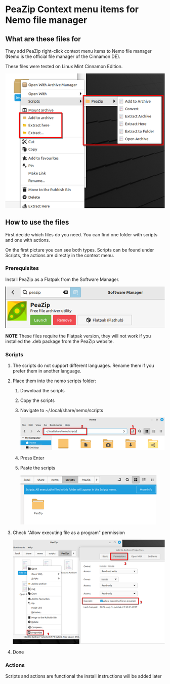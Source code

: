 # PeaZip Context menu items for Nemo file manager

## What are these files for

They add PeaZip right-click context menu items to Nemo file manager (Nemo is the official file manager of the Cinnamon DE).

These files were tested on Linux Mint Cinnamon Edition.

![context menu](pictures/Context-menu.png)

## How to use the files

First decide which files do you need.
You can find one folder with scripts and one with actions.

On the first picture you can see both types. Scripts can be found under Scripts, the actions are directly in the context menu.

### Prerequisites

Install PeaZip as a Flatpak from the Software Manager.

![peazip Flatpak](pictures/Flatpak.png)

**NOTE** These files require the Flatpak version, they will not work if you installed the .deb package from the PeaZip website.

### Scripts

1. The scripts do not support different languages. Rename them if you prefer them in another language.

2. Place them into the nemo scripts folder:
    1. Download the scripts

    2. Copy the scripts
    3. Navigate to ~/.local/share/nemo/scripts

        ![Folder location](pictures/Script-location.png)

    4. Press Enter

    5. Paste the scripts

        ![Scripts in folder](pictures/Script-folder.png)

3. Check "Allow executing file as a program" permission

    ![Permission](pictures/Permission.png)

4. Done

### Actions

Scripts and actions are functional the install instructions will be added later


